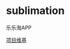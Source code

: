sublimation
===========

乐乐淘APP



[项目维基](https://github.com/lextel/sublimation/wiki/%E7%BB%B4%E5%9F%BA)
